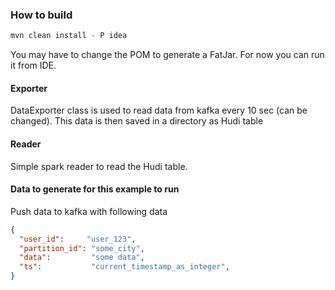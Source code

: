 ### How to build

```scala
mvn clean install - P idea   
```
You may have to change the POM to generate a FatJar. For now you can run it from IDE.

#### Exporter

DataExporter class is used to read data from kafka every 10 sec (can be changed). This data is then saved in a directory
as Hudi table

#### Reader

Simple spark reader to read the Hudi table.

#### Data to generate for this example to run
Push data to kafka with following data
```json
{
  "user_id":     "user_123",
  "partition_id": "some_city",
  "data":         "some data",
  "ts":           "current_timestamp_as_integer",
}
```